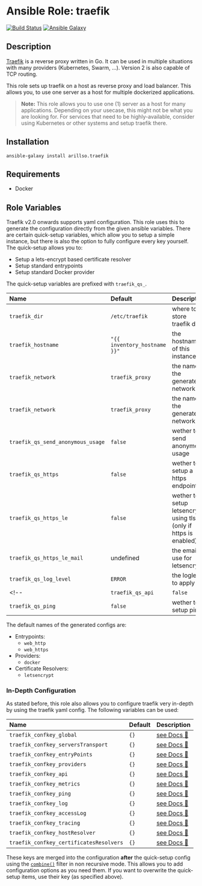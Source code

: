 # Ansible Role: traefik


[![Build Status](https://img.shields.io/travis/arillso/ansible.traefik.svg?branch=master&style=popout-square)](https://travis-ci.org/arillso/ansible.traefik)
[![Ansible Galaxy](https://img.shields.io/badge/ansible--galaxy-traefik-blue.svg?style=popout-square)](https://galaxy.ansible.com/arillso/traefik)
<!-- [![Ansible Role](https://img.shields.io/ansible/role/d/0.svg?style=popout-square)](https://galaxy.ansible.com/arillso/traefik) -->

## Description
[Traefik](https://docs.traefik.io/v2.0) is a reverse proxy written in Go.
It can be used in multiple situations with many providers (Kubernetes, Swarm,
...). Version 2 is also capable of TCP routing.

This role sets up traefik on a host as reverse proxy and load balancer. This
allows you, to use one server as a host for multiple dockerized applications.

> **Note:** This role allows you to use one (1) server as a host for many
> applications. Depending on your usecase, this might not be what you are
> looking for. For services that need to be highly-available, consider using
> Kubernetes or other systems and setup traefik there.

## Installation
```
ansible-galaxy install arillso.traefik
```

## Requirements
* Docker

## Role Variables
Traefik v2.0 onwards supports yaml configuration. This role uses this to generate
the configuration directly from the given ansible variables.
There are certain quick-setup variables, which allow you to setup a simple
instance, but there is also the option to fully configure every key yourself.
The quick-setup allows you to:
* Setup a lets-encrypt based certificate resolver
* Setup standard entrypoints
* Setup standard Docker provider

The quick-setup variables are prefixed with `traefik_qs_`.

| Name                              | Default                      | Description                                                      |
|:--------------------------------- |:---------------------------- |:---------------------------------------------------------------- |
| `traefik_dir`                     | `/etc/traefik`               | where to store traefik data                                      |
| `traefik_hostname`                | `"{{ inventory_hostname }}"` | the hostname of this instance                                    |
| `traefik_network`                 | `traefik_proxy`              | the name of the generated network                                |
| `traefik_network`                 | `traefik_proxy`              | the name of the generated network                                |
| `traefik_qs_send_anonymous_usage` | `false`                      | wether to send anonymous usage                                   |
| `traefik_qs_https`                | `false`                      | wether to setup a https endpoint                                 |
| `traefik_qs_https_le`             | `false`                      | wether to setup letsencrypt using tls (only if https is enabled) |
| `traefik_qs_https_le_mail`        | undefined                    | the email to use for letsencrypt                                 |
| `traefik_qs_log_level`            | `ERROR`                      | the loglevel to apply                                            |
<!-- | `traefik_qs_api`                  | `false`                      | wether to setup api access                                       |
| `traefik_qs_ping`                 | `false`                      | wether to setup ping                                             | -->

The default names of the generated configs are:
* Entrypoints:
  * `web_http`
  * `web_https`
* Providers:
  * `docker`
* Certificate Resolvers:
  * `letsencrypt`


### In-Depth Configuration
As stated before, this role also allows you to configure traefik very in-depth by
using the traefik yaml config. The following variables can be used:

| Name                                    | Default | Description                                                                    |
|:--------------------------------------- |:------- | ------------------------------------------------------------------------------ |
| `traefik_confkey_global`                | `{}`    | [see Docs 📑](https://docs.traefik.io/reference/static-configuration/file/)    |
| `traefik_confkey_serversTransport`      | `{}`    | [see Docs 📑](https://docs.traefik.io/reference/static-configuration/cli-ref/) |
| `traefik_confkey_entryPoints`           | `{}`    | [see Docs 📑](https://docs.traefik.io/routing/entrypoints/#entrypoints)        |
| `traefik_confkey_providers`             | `{}`    | [see Docs 📑](https://docs.traefik.io/routing/providers/docker/)               |
| `traefik_confkey_api`                   | `{}`    | [see Docs 📑](https://docs.traefik.io/operations/api/)                         |
| `traefik_confkey_metrics`               | `{}`    | [see Docs 📑](https://docs.traefik.io/observability/metrics/overview/)         |
| `traefik_confkey_ping`                  | `{}`    | [see Docs 📑](https://docs.traefik.io/operations/ping/)                        |
| `traefik_confkey_log`                   | `{}`    | [see Docs 📑](https://docs.traefik.io/observability/logs/)                     |
| `traefik_confkey_accessLog`             | `{}`    | [see Docs 📑](https://docs.traefik.io/observability/access-logs/)              |
| `traefik_confkey_tracing`               | `{}`    | [see Docs 📑](https://docs.traefik.io/observability/tracing/overview/)         |
| `traefik_confkey_hostResolver`          | `{}`    | [see Docs 📑](https://docs.traefik.io/reference/static-configuration/file/)    |
| `traefik_confkey_certificatesResolvers` | `{}`    | [see Docs 📑](https://docs.traefik.io/https/acme/#certificate-resolvers)       |

These keys are merged into the configuration **after** the quick-setup config using
the [`combine()`](https://docs.ansible.com/ansible/latest/user_guide/playbooks_filters.html#combining-hashes-dictionaries)
filter in non recursive mode. This allows you to add configuration options as
you need them. If you want to overwrite the quick-setup items, use their key
(as specified above).
